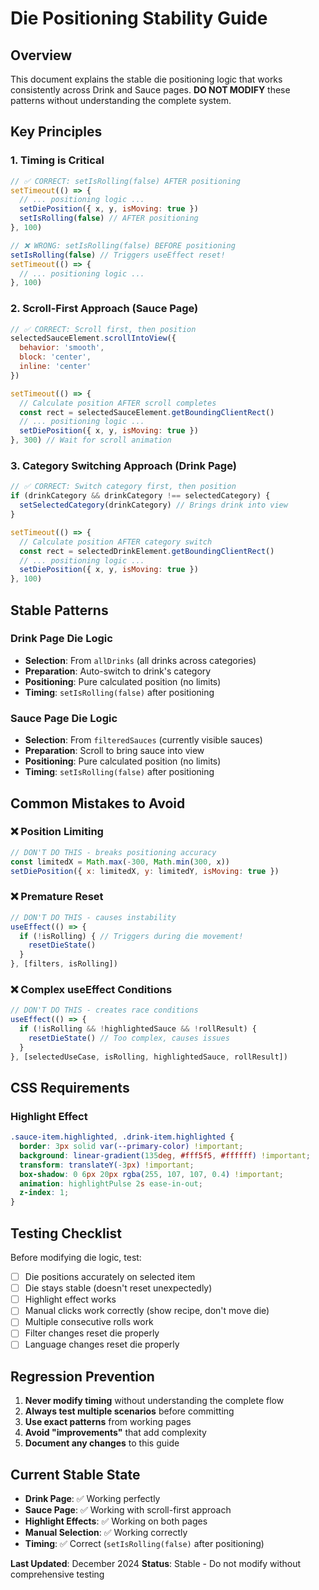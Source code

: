 # Die Positioning Stability Guide

## Overview
This document explains the stable die positioning logic that works consistently across Drink and Sauce pages. **DO NOT MODIFY** these patterns without understanding the complete system.

## Key Principles

### 1. Timing is Critical
```javascript
// ✅ CORRECT: setIsRolling(false) AFTER positioning
setTimeout(() => {
  // ... positioning logic ...
  setDiePosition({ x, y, isMoving: true })
  setIsRolling(false) // AFTER positioning
}, 100)

// ❌ WRONG: setIsRolling(false) BEFORE positioning
setIsRolling(false) // Triggers useEffect reset!
setTimeout(() => {
  // ... positioning logic ...
}, 100)
```

### 2. Scroll-First Approach (Sauce Page)
```javascript
// ✅ CORRECT: Scroll first, then position
selectedSauceElement.scrollIntoView({ 
  behavior: 'smooth', 
  block: 'center',
  inline: 'center'
})

setTimeout(() => {
  // Calculate position AFTER scroll completes
  const rect = selectedSauceElement.getBoundingClientRect()
  // ... positioning logic ...
  setDiePosition({ x, y, isMoving: true })
}, 300) // Wait for scroll animation
```

### 3. Category Switching Approach (Drink Page)
```javascript
// ✅ CORRECT: Switch category first, then position
if (drinkCategory && drinkCategory !== selectedCategory) {
  setSelectedCategory(drinkCategory) // Brings drink into view
}

setTimeout(() => {
  // Calculate position AFTER category switch
  const rect = selectedDrinkElement.getBoundingClientRect()
  // ... positioning logic ...
  setDiePosition({ x, y, isMoving: true })
}, 100)
```

## Stable Patterns

### Drink Page Die Logic
- **Selection**: From `allDrinks` (all drinks across categories)
- **Preparation**: Auto-switch to drink's category
- **Positioning**: Pure calculated position (no limits)
- **Timing**: `setIsRolling(false)` after positioning

### Sauce Page Die Logic  
- **Selection**: From `filteredSauces` (currently visible sauces)
- **Preparation**: Scroll to bring sauce into view
- **Positioning**: Pure calculated position (no limits)
- **Timing**: `setIsRolling(false)` after positioning

## Common Mistakes to Avoid

### ❌ Position Limiting
```javascript
// DON'T DO THIS - breaks positioning accuracy
const limitedX = Math.max(-300, Math.min(300, x))
setDiePosition({ x: limitedX, y: limitedY, isMoving: true })
```

### ❌ Premature Reset
```javascript
// DON'T DO THIS - causes instability
useEffect(() => {
  if (!isRolling) { // Triggers during die movement!
    resetDieState()
  }
}, [filters, isRolling])
```

### ❌ Complex useEffect Conditions
```javascript
// DON'T DO THIS - creates race conditions
useEffect(() => {
  if (!isRolling && !highlightedSauce && !rollResult) {
    resetDieState() // Too complex, causes issues
  }
}, [selectedUseCase, isRolling, highlightedSauce, rollResult])
```

## CSS Requirements

### Highlight Effect
```css
.sauce-item.highlighted, .drink-item.highlighted {
  border: 3px solid var(--primary-color) !important;
  background: linear-gradient(135deg, #fff5f5, #ffffff) !important;
  transform: translateY(-3px) !important;
  box-shadow: 0 6px 20px rgba(255, 107, 107, 0.4) !important;
  animation: highlightPulse 2s ease-in-out;
  z-index: 1;
}
```

## Testing Checklist

Before modifying die logic, test:
- [ ] Die positions accurately on selected item
- [ ] Die stays stable (doesn't reset unexpectedly)
- [ ] Highlight effect works
- [ ] Manual clicks work correctly (show recipe, don't move die)
- [ ] Multiple consecutive rolls work
- [ ] Filter changes reset die properly
- [ ] Language changes reset die properly

## Regression Prevention

1. **Never modify timing** without understanding the complete flow
2. **Always test multiple scenarios** before committing
3. **Use exact patterns** from working pages
4. **Avoid "improvements"** that add complexity
5. **Document any changes** to this guide

## Current Stable State

- **Drink Page**: ✅ Working perfectly
- **Sauce Page**: ✅ Working with scroll-first approach
- **Highlight Effects**: ✅ Working on both pages
- **Manual Selection**: ✅ Working correctly
- **Timing**: ✅ Correct (`setIsRolling(false)` after positioning)

**Last Updated**: December 2024
**Status**: Stable - Do not modify without comprehensive testing
